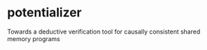 # potentializer
Towards a deductive verification tool for causally consistent shared memory programs
